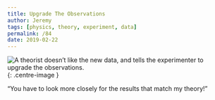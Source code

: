 ```yaml
---
title: Upgrade The Observations
author: Jeremy
tags: [physics, theory, experiment, data]
permalink: /84
date: 2019-02-22
---
```


![A theorist doesn’t like the new data, and tells the experimenter to upgrade the observations.](https://res.cloudinary.com/dh3hm8pb7/image/upload/c_scale,q_auto:best/v1535842782/Handwaving/Published/UpgradeTheObservations.png){: .centre-image }

“You have to look more closely for the results that match my theory!”